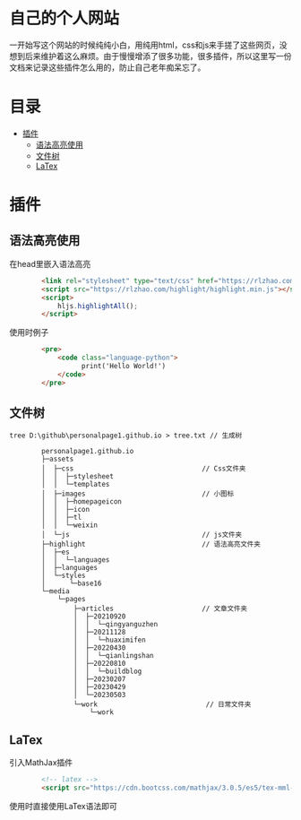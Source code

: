 
# 自己的个人网站
一开始写这个网站的时候纯纯小白，用纯用html，css和js来手搓了这些网页，没想到后来维护着这么麻烦。由于慢慢增添了很多功能，很多插件，所以这里写一份文档来记录这些插件怎么用的，防止自己老年痴呆忘了。
# 目录
- [插件](#插件)
    - [语法高亮使用](##语法高亮使用)
    - [文件树](##文件树)
    - [LaTex](##LaTex)












# 插件
## 语法高亮使用<br/>
在head里嵌入语法高亮

```html
        <link rel="stylesheet" type="text/css" href="https://rlzhao.com/highlight/styles/monokai.min.css">
        <script src="https://rlzhao.com/highlight/highlight.min.js"></script>
        <script>
            hljs.highlightAll();
        </script>
```
使用时例子
```html
        <pre>
            <code class="language-python">
                  print('Hello World!')
            </code>
        </pre> 
```
## 文件树<br/>

```
tree D:\github\personalpage1.github.io > tree.txt // 生成树
```
```
        personalpage1.github.io
        ├─assets
        │  ├─css                                // Css文件夹
        │  │  ├─stylesheet
        │  │  └─templates
        │  ├─images                             // 小图标
        │  │  ├─homepageicon
        │  │  ├─icon
        │  │  ├─tl
        │  │  └─weixin
        │  └─js                                 // js文件夹
        ├─highlight                             // 语法高亮文件夹
        │  ├─es
        │  │  └─languages
        │  ├─languages
        │  └─styles
        │      └─base16
        └─media
            └─pages
                ├─articles                      // 文章文件夹
                │  ├─20210920
                │  │  └─qingyanguzhen
                │  ├─20211128
                │  │  └─huaximifen
                │  ├─20220430
                │  │  └─qianlingshan
                │  ├─20220810
                │  │  └─buildblog
                │  ├─20230207
                │  ├─20230429
                │  └─20230503
                └─work                           // 日常文件夹
                    └─work
```

## LaTex<br/>
引入MathJax插件

```html
        <!-- latex -->
        <script src="https://cdn.bootcss.com/mathjax/3.0.5/es5/tex-mml-chtml.js"></script>
```
使用时直接使用LaTex语法即可

